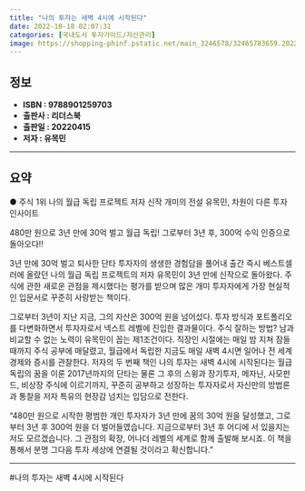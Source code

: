 ```yaml
---
title: "나의 투자는 새벽 4시에 시작된다"
date: 2022-10-18 02:07:31
categories: [국내도서 투자가이드/자산관리]
image: https://shopping-phinf.pstatic.net/main_3246578/32465783659.20220527085124.jpg
---
```


## **정보**

- **ISBN : 9788901259703**
- **출판사 : 리더스북**
- **출판일 : 20220415**
- **저자 : 유목민**

------



## **요약**

● 주식 1위 나의 월급 독립 프로젝트 저자 신작
개미의 전설 유목민, 차원이 다른 투자 인사이트 

480만 원으로 3년 만에 30억 벌고 월급 독립!
그로부터 3년 후, 300억 수익 인증으로 돌아오다!!

3년 만에 30억 벌고 퇴사한 단타 투자자의 생생한 경험담을 풀어내 출간 즉시 베스트셀러에 올랐던 나의 월급 독립 프로젝트의 저자 유목민이 3년 만에 신작으로 돌아왔다. 주식에 관한 새로운 관점을 제시했다는 평가를 받으며 많은 개미 투자자에게 가장 현실적인 입문서로 꾸준히 사랑받는 책이다. 

그로부터 3년이 지난 지금, 그의 자산은 300억 원을 넘어섰다. 투자 방식과 포트폴리오를 다변화하면서 투자자로서 넥스트 레벨에 진입한 결과물이다. 주식 잘하는 방법? 남과 비교할 수 없는 노력이 유목민이 꼽는 제1조건이다. 직장인 시절에는 매일 밤 지쳐 잠들 때까지 주식 공부에 매달렸고, 월급에서 독립한 지금도 매일 새벽 4시면 일어나 전 세계 경제와 증시를 관찰한다. 저자의 두 번째 책인 나의 투자는 새벽 4시에 시작된다는 월급 독립의 꿈을 이룬 2017년까지의 단타는 물론 그 후의 스윙과 장기투자, 메자닌, 사모펀드, 비상장 주식에 이르기까지, 꾸준히 공부하고 성장하는 투자자로서 자신만의 방법론과 통찰을 저자 특유의 현장감 넘치는 입담으로 전한다. 

“480만 원으로 시작한 평범한 개인 투자자가 3년 만에 꿈의 30억 원을 달성했고, 그로부터 3년 후 300억 원을 더 벌어들였습니다. 지금으로부터 3년 후 어디에 서 있을지는 저도 모르겠습니다.
그 관점의 확장, 어나더 레벨의 세계로 함께 출발해 보시죠. 이 책을 통해서 분명 그다음 투자 세상에 연결될 것이라고 확신합니다.”

------

#나의 투자는 새벽 4시에 시작된다


